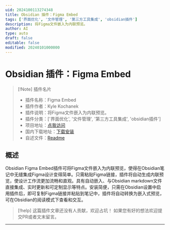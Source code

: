 ```yaml
---
uid: 2024100113274348
title: Obsidian 插件：Figma Embed
tags: ['界面优化', '文件管理', '第三方工具集成', 'obsidian插件']
description: 将Figma文件嵌入为内联预览。
author: AI
type: auto
draft: false
editable: false
modified: 20240101000000
---
```


# Obsidian 插件：Figma Embed

> [!Note] 插件名片
> - 插件名称：Figma Embed
> - 插件作者：Kyle Kochanek
> - 插件说明：将Figma文件嵌入为内联预览。
> - 插件分类：['界面优化', '文件管理', '第三方工具集成', 'obsidian插件']
> - 项目地址：[点我访问](https://github.com/kocheck/obsidian-figma-viewer)
> - 国内下载地址：[下载安装](https://pkmer.cn/products/plugin/pluginMarket/?figma-embed)
> - 自述文件：[Readme](https://ghproxy.net/https://raw.githubusercontent.com/kocheck/obsidian-figma-viewer/master/README.md)



## 概述

Obsidian Figma Embed插件可将Figma文件嵌入为内联预览，使得在Obsidian笔记中无缝集成Figma设计变得简单。只需粘贴Figma链接，插件将自动生成内联预览，使设计工作流更加流畅和直观。具有自动嵌入、与Obsidian markdown文件直接集成、实时更新和可定制显示等特点。安装简便，只需在Obsidian设置中启用插件后，即可复制Figma链接并粘贴到笔记中，插件将自动转换为嵌入式预览，可在Obsidian的阅读模式下查看和交互。


> [!help] 
> 这篇插件文章还没有人贡献，欢迎占坑！
> 如果您有好的想法欢迎提交PR或者文末留言。
> 

---



